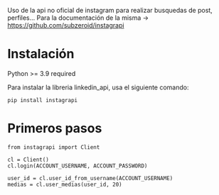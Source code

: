 Uso de la api no oficial de instagram para realizar busquedas de post, perfiles... Para la documentación de la misma -> https://github.com/subzeroid/instagrapi
 
# Instalación 

Python >= 3.9 required

Para instalar la libreria linkedin_api, usa el siguiente comando:

``pip install instagrapi``


# Primeros pasos

```
from instagrapi import Client

cl = Client()
cl.login(ACCOUNT_USERNAME, ACCOUNT_PASSWORD)

user_id = cl.user_id_from_username(ACCOUNT_USERNAME)
medias = cl.user_medias(user_id, 20)
```
